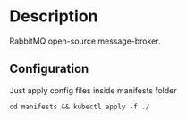 # Description

RabbitMQ open-source message-broker.

## Configuration

Just apply config files inside manifests folder

```
cd manifests && kubectl apply -f ./
```
